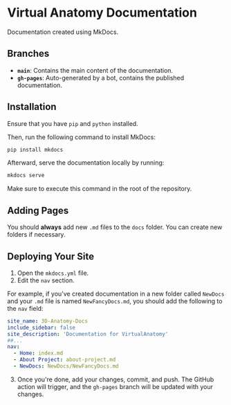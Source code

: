 # Virtual Anatomy Documentation
Documentation created using MkDocs.

## Branches 
- **`main`**: Contains the main content of the documentation.
- **`gh-pages`**: Auto-generated by a bot, contains the published documentation.

## Installation 

Ensure that you have `pip` and `python` installed.

Then, run the following command to install MkDocs:

```bash
pip install mkdocs
```

Afterward, serve the documentation locally by running:

```bash
mkdocs serve
```

Make sure to execute this command in the root of the repository.

## Adding Pages 

You should **always** add new `.md` files to the `docs` folder. You can create new folders if necessary. 

## Deploying Your Site

1. Open the `mkdocs.yml` file.
2. Edit the `nav` section.

For example, if you've created documentation in a new folder called `NewDocs` and your `.md` file is named `NewFancyDocs.md`, you should add the following to the `nav` field:

```yml
site_name: 3D-Anatomy-Docs
include_sidebar: false
site_description: 'Documentation for VirtualAnatomy'
##...
nav:
  - Home: index.md
  - About Project: about-project.md  
  - NewDocs: NewDocs/NewFancyDocs.md
```

3. Once you're done, add your changes, commit, and push. The GitHub action will trigger, and the `gh-pages` branch will be updated with your changes.
